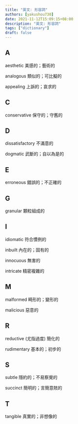 ```yaml
---
title: "英文: 形容詞"
authors: [yakushou730]
date: 2021-11-12T15:09:15+08:00
description: "英文: 形容詞"
tags: ["dictionary"]
draft: false
---
```

## A
aesthetic 美感的；藝術的

analogous 類似的；可比擬的

appealing 上訴的；哀求的

## C
conservative 保守的；守舊的

## D
dissatisfactory 不滿意的

dogmatic 武斷的；自以為是的

## E
erroneous 錯誤的；不正確的

## G
granular 顆粒組成的

## I
idiomatic 符合慣例的

inbuilt 內在的；固有的

innocuous 無害的

intricate 精密複雜的

## M
malformed 畸形的；變形的

malicious 惡意的

## R
reductive (尤指過度) 簡化的

rudimentary 基本的；初步的

## S
subtle 隱約的；不易察覺的

succinct 簡明的；言簡意賅的

## T
tangible 真實的；非想像的
